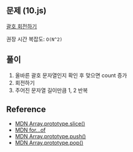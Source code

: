 ## 문제 (10.js)

[괄호 회전하기](https://school.programmers.co.kr/learn/courses/30/lessons/76502)

권장 시간 복잡도: `O(N^2)`

## 풀이

1. 올바른 괄호 문자열인지 확인 후 맞으면 count 증가
2. 회전하기
3. 주어진 문자열 길이만큼 1, 2 반복

## Reference

- [MDN Array.prototype.slice()](https://developer.mozilla.org/en-US/docs/Web/JavaScript/Reference/Global_Objects/Array/slice)
- [MDN for...of](https://developer.mozilla.org/en-US/docs/Web/JavaScript/Reference/Statements/for...of)
- [MDN Array.prototype.push()](https://developer.mozilla.org/en-US/docs/Web/JavaScript/Reference/Global_Objects/Array/push)
- [MDN Array.prototype.pop()](https://developer.mozilla.org/en-US/docs/Web/JavaScript/Reference/Global_Objects/Array/pop)
